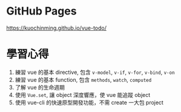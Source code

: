 # GitHub Pages
https://kuochinming.github.io/vue-todo/

# 學習心得
1. 練習 vue 的基本 directive, 包含 `v-model`, `v-if`, `v-for`, `v-bind`, `v-on`
2. 練習 vue 的基本 function, 包含 `methods`, `watch`, `computed`
3. 了解 vue 的生命週期
4. 使用 `Vue.set`, 讓 object 深度響應，使 vue 能追蹤 object
5. 使用 vue-cli 的快速原型開發功能，不需 create 一大包 project